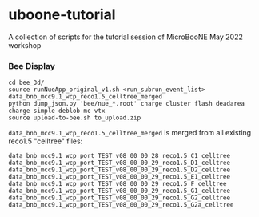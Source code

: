 # uboone-tutorial
A collection of scripts for the tutorial session of MicroBooNE May 2022 workshop

### Bee Display
```
cd bee_3d/
source runNueApp_original_v1.sh <run_subrun_event_list> data_bnb_mcc9.1_wcp_reco1.5_celltree_merged
python dump_json.py 'bee/nue_*.root' charge cluster flash deadarea charge simple deblob mc vtx
source upload-to-bee.sh to_upload.zip
```

`data_bnb_mcc9.1_wcp_reco1.5_celltree_merged` is merged from all existing reco1.5 "celltree" files:
```
data_bnb_mcc9.1_wcp_port_TEST_v08_00_00_28_reco1.5_C1_celltree
data_bnb_mcc9.1_wcp_port_TEST_v08_00_00_29_reco1.5_D1_celltree
data_bnb_mcc9.1_wcp_port_TEST_v08_00_00_29_reco1.5_D2_celltree
data_bnb_mcc9.1_wcp_port_TEST_v08_00_00_29_reco1.5_E1_celltree
data_bnb_mcc9.1_wcp_port_TEST_v08_00_00_29_reco1.5_F_celltree
data_bnb_mcc9.1_wcp_port_TEST_v08_00_00_29_reco1.5_G1_celltree
data_bnb_mcc9.1_wcp_port_TEST_v08_00_00_29_reco1.5_G2_celltree
data_bnb_mcc9.1_wcp_port_TEST_v08_00_00_29_reco1.5_G2a_celltree
```
